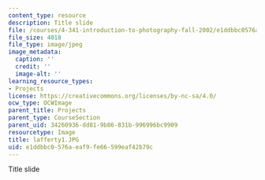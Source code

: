 ```yaml
---
content_type: resource
description: Title slide
file: /courses/4-341-introduction-to-photography-fall-2002/e1ddbbc0576aeaf9fe66599eaf42b79c_lafferty1.JPG
file_size: 4018
file_type: image/jpeg
image_metadata:
  caption: ''
  credit: ''
  image-alt: ''
learning_resource_types:
- Projects
license: https://creativecommons.org/licenses/by-nc-sa/4.0/
ocw_type: OCWImage
parent_title: Projects
parent_type: CourseSection
parent_uid: 34260936-dd81-9b86-831b-996996bc9909
resourcetype: Image
title: lafferty1.JPG
uid: e1ddbbc0-576a-eaf9-fe66-599eaf42b79c
---
```

Title slide